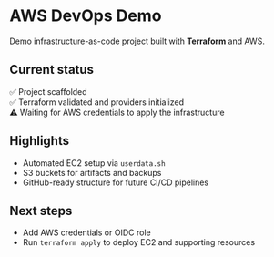 # AWS DevOps Demo

Demo infrastructure-as-code project built with **Terraform** and AWS.

## Current status
✅ Project scaffolded  
✅ Terraform validated and providers initialized  
⚠️ Waiting for AWS credentials to apply the infrastructure

## Highlights
- Automated EC2 setup via `userdata.sh`
- S3 buckets for artifacts and backups
- GitHub-ready structure for future CI/CD pipelines

## Next steps
- Add AWS credentials or OIDC role
- Run `terraform apply` to deploy EC2 and supporting resources
